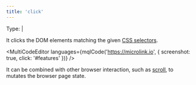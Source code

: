 ```yaml
---
title: 'click'
--- 
```


Type: <TypeContainer><Type children='<string>'/> | <Type children='<string[]>'/></TypeContainer>

It clicks the DOM elements matching the given [CSS selectors](https://developer.mozilla.org/en-US/docs/Web/CSS/CSS_Selectors).

<MultiCodeEditor languages={mqlCode('https://microlink.io', { screenshot: true, click: '#features' })} />

It can be combined with other browser interaction, such as [scroll](/docs/api/parameters/scroll), to mutates the browser page state.
